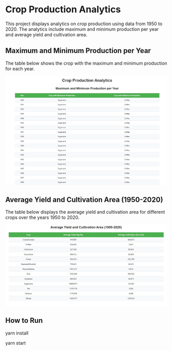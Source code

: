 # Crop Production Analytics

This project displays analytics on crop production using data from 1950 to 2020. The analytics include maximum and minimum production per year and average yield and cultivation area.

## Maximum and Minimum Production per Year

The table below shows the crop with the maximum and minimum production for each year.

![Maximum and Minimum Production per Year](public/images/table1.jpg)

## Average Yield and Cultivation Area (1950-2020)

The table below displays the average yield and cultivation area for different crops over the years 1950 to 2020.

![Average Yield and Cultivation Area](public/images/table2.jpg)

## How to Run

yarn install

yarn start
